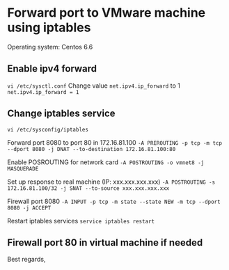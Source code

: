 Forward port to VMware machine using iptables
================================================

Operating system: Centos 6.6

Enable ipv4 forward
--------------------------------------------------
 
 `vi /etc/sysctl.conf`
 Change value `net.ipv4.ip_forward` to 1
 `net.ipv4.ip_forward = 1`
 
Change iptables service
---------------------------------------------------
 
 `vi /etc/sysconfig/iptables`
 
 Forward port 8080 to port 80 in 172.16.81.100
 `-A PREROUTING -p tcp -m tcp --dport 8080 -j DNAT --to-destination 172.16.81.100:80`
 
 Enable POSROUTING for network card
  `-A POSTROUTING -o vmnet8 -j MASQUERADE`
  
 Set up response to real machine (IP: xxx.xxx.xxx.xxx)
 `-A POSTROUTING -s 172.16.81.100/32 -j SNAT --to-source xxx.xxx.xxx.xxx`
 
 Firewall port 8080
 `-A INPUT -p tcp -m state --state NEW -m tcp --dport 8080 -j ACCEPT`
 
 Restart iptables services
  `service iptables restart`
 
Firewall port 80 in virtual machine if needed
------------------------------------------------------

Best regards,